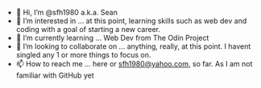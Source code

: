- 👋 Hi, I’m @sfh1980 a.k.a. Sean
- 👀 I’m interested in ... at this point, learning skills such as web dev and coding with a goal of starting a new career.
- 🌱 I’m currently learning ... Web Dev from The Odin Project
- 💞️ I’m looking to collaborate on ... anything, really, at this point. I havent singled any 1 or more things to focus on.
- 📫 How to reach me ... here or sfh1980@yahoo.com, so far. As I am not familiar with GitHub yet

<!---
sfh1980/sfh1980 is a ✨ special ✨ repository because its `README.md` (this file) appears on your GitHub profile.
You can click the Preview link to take a look at your changes.
--->
